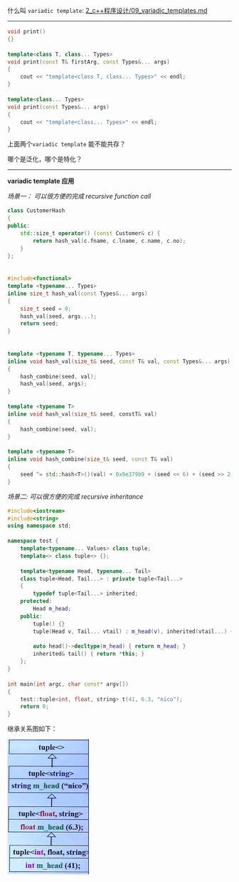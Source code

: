 
什么叫 `variadic template`: <a href="../2_c++程序设计/09_variadic_templates.md">2_c++程序设计/09_variadic_templates.md</a>

---------------------------------------------------



```cpp
void print()
{}

template<class T, class... Types>
void print(const T& firstArg, const Types&... args)
{
    cout << "template<class T, class... Types>" << endl;
}

template<class... Types>
void print(const Types&... args)
{
    cout << "template<class... Types>" << endl;
}
```

上面两个`variadic template` 能不能共存？

哪个是泛化，哪个是特化？


---------------------------------------------------------------

**variadic template 应用** 

*场景一： 可以很方便的完成 recursive function call*

```cpp
class CustomerHash
{
public:
    std::size_t operator() (const Customer& c) {
        return hash_val(c.fname, c.lname, c.name, c.no);
    }
};


#include<functional>
template <typename... Types>
inline size_t hash_val(const Types&... args)
{
    size_t seed = 0;
    hash_val(seed, args...);
    return seed;
}


template <typename T, typename... Types>
inline void hash_val(size_t& seed, const T& val, const Types&... args)
{
    hash_combine(seed, val);
    hash_val(seed, args);
}

template <typename T>
inline void hash_val(size_t& seed, constT& val)
{
    hash_combine(seed, val);
}

template <typename T>
inline void hash_combine(size_t& seed, const T& val)
{
    seed ^= std::hash<T>()(val) + 0x9e379b9 + (seed << 6) + (seed >> 2);
}
```


*场景二: 可以很方便的完成 recursive inheritance*

```cpp
#include<iostream>
#include<string>
using namespace std;

namespace test {
    template<typename... Values> class tuple;
    template<> class tuple<> {};

    template<typename Head, typename... Tail>
    class tuple<Head, Tail...> : private tuple<Tail...>
    {
        typedef tuple<Tail...> inherited;
    protected:
        Head m_head;
    public:
        tuple() {}
        tuple(Head v, Tail... vtail) : m_head(v), inherited(vtail...) {}

        auto head()->decltype(m_head) { return m_head; }
        inherited& tail() { return *this; }
    };
}

int main(int argc, char const* argv[])
{
    test::tuple<int, float, string> t(41, 6.3, "nico");
    return 0;
}
```

继承关系图如下：

<img src="../images/recursive_interitance.png">







